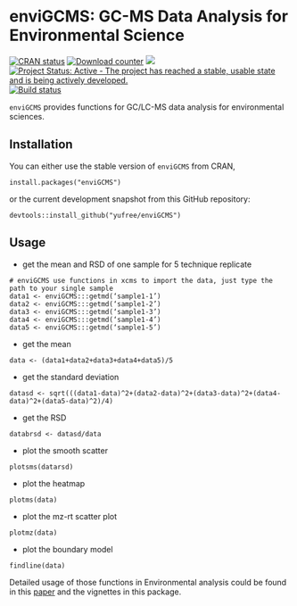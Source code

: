 enviGCMS: GC-MS Data Analysis for Environmental Science
================

[![CRAN status](http://www.r-pkg.org/badges/version/enviGCMS)](https://cran.r-project.org/package=enviGCMS) [![Download counter](http://cranlogs.r-pkg.org/badges/enviGCMS)](https://cran.r-project.org/package=enviGCMS) [![](https://cranlogs.r-pkg.org/badges/grand-total/enviGCMS)](https://cran.r-project.org/package=enviGCMS) [![Project Status: Active - The project has reached a stable, usable state and is being actively developed.](http://www.repostatus.org/badges/latest/active.svg)](http://www.repostatus.org/#active) [![Build status](https://api.travis-ci.org/yufree/enviGCMS.svg?branch=master)](https://travis-ci.org/yufree/enviGCMS)

`enviGCMS` provides functions for GC/LC-MS data analysis for environmental sciences.

Installation
------------

You can either use the stable version of `enviGCMS` from CRAN,

``` {r}
install.packages("enviGCMS")
```

or the current development snapshot from this GitHub repository:

``` {r}
devtools::install_github("yufree/enviGCMS")
```

Usage
-----

- get the mean and RSD of one sample for 5 technique replicate

~~~
# enviGCMS use functions in xcms to import the data, just type the path to your single sample
data1 <- enviGCMS:::getmd(‘sample1-1’)
data2 <- enviGCMS:::getmd(‘sample1-2’)
data3 <- enviGCMS:::getmd(‘sample1-3’)
data4 <- enviGCMS:::getmd(‘sample1-4’)
data5 <- enviGCMS:::getmd(‘sample1-5’)
~~~

- get the mean

~~~
data <- (data1+data2+data3+data4+data5)/5
~~~

- get the standard deviation

~~~
datasd <- sqrt(((data1-data)^2+(data2-data)^2+(data3-data)^2+(data4-data)^2+(data5-data)^2)/4)
~~~

- get the RSD

~~~
databrsd <- datasd/data
~~~

- plot the smooth scatter

~~~
plotsms(datarsd)
~~~

- plot the heatmap

~~~
plotms(data)
~~~

- plot the mz-rt scatter plot

~~~
plotmz(data)
~~~

- plot the boundary model

~~~
findline(data)
~~~

Detailed usage of those functions in Environmental analysis could be found in this [paper](http://www.sciencedirect.com/science/article/pii/S0039914016309298) and the vignettes in this package.

